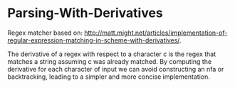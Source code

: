 Parsing-With-Derivatives
========================

Regex matcher based on:
http://matt.might.net/articles/implementation-of-regular-expression-matching-in-scheme-with-derivatives/.

The derivative of a regex with respect to a character c is the regex that matches a string assuming c was already matched. By computing the derivative for each character of input we can avoid constructing an nfa or backtracking, leading to a simpler and more concise implementation.
